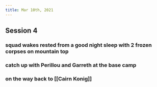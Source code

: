 ```yaml
---
title: Mar 10th, 2021
---
```


## Session 4
### squad wakes rested from a good night sleep with 2 frozen corpses on mountain top
### catch up with Perillou and Garreth at the base camp
### on the way back to [[Cairn Konig]]

